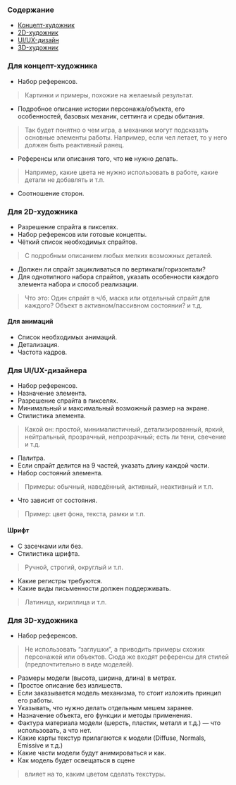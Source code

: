 ### Содержание
- [Концепт-художник](#для-концепт-художника)
- [2D-художник](#для-2d-художника)
- [UI/UX-дизайн](#для-ui-ux-дизайнера)
- [3D-художник](#для-3d-художника)

### Для концепт-художника

- Набор референсов.
> Картинки и примеры, похожие на желаемый результат.
- Подробное описание истории персонажа/объекта, его особенностей, базовых механик, сеттинга и среды обитания.
> Так будет понятно о чем игра, а механики могут подсказать основные элементы работы. Например, если чел летает, то у него должен быть реактивный ранец.
- Референсы или описания того, что **не** нужно делать.
> Например, какие цвета не нужно использовать в работе, какие детали не добавлять и т.п.
- Соотношение сторон.

### Для 2D-художника

- Разрешение спрайта в пикселях.
- Набор референсов или готовые концепты.
- Чёткий список необходимых спрайтов.
> С подробным описанием любых мелких возможных деталей.
- Должен ли спрайт зацикливаться по вертикали/горизонтали?
- Для однотипного набора спрайтов, указать особенности каждого элемента набора и способ реализации.
> Что это: Один спрайт в ч/б, маска или отдельный спрайт для каждого? Объект в активном/пассивном состоянии? и т.д.

#### Для анимаций

- Список необходимых анимаций.
- Детализация.
- Частота кадров.

### Для UI/UX-дизайнера

-	Набор референсов.
-	Назначение элемента.
- Разрешение спрайта в пикселях.
- Минимальный и максимальный возможный размер на экране.
- Стилистика элемента.
> Какой он: простой, минималистичный, детализированный, яркий, нейтральный, прозрачный, непрозрачный; есть ли тени, свечение и т.д.
- Палитра.
- Если спрайт делится на 9 частей, указать длину каждой части.
- Набор состояний элемента.
> Примеры: обычный, наведённый, активный, неактивный и т.п.
- Что зависит от состояния.
> Пример: цвет фона, текста, рамки и т.п.

#### Шрифт
- С засечками или без.
- Стилистика шрифта.
> Ручной, строгий, округлый и т.п.
- Какие регистры требуются.
- Какие виды письменности должен поддерживать.
> Латиница, кириллица и т.п.

### Для 3D-художника

- Набор референсов.
> Не использовать “заглушки”, а приводить примеры схожих персонажей или объектов.
> Сюда же входят референсы для стилей (предпочтительно в виде моделей).
- Размеры модели (высота, ширина, длина) в метрах.
- Простое описание без излишеств.
- Если заказывается модель механизма, то стоит изложить принцип его работы.
- Указывать, что нужно делать отдельным мешем заранее.
- Назначение объекта, его функции и методы применения.
- Фактура материала модели (шерсть, пластик, металл и т.д.) — что использовать, а что нет.
- Какие карты текстур прилагаются к модели (Diffuse, Normals, Emissive и т.д.)
- Какие части модели будут анимироваться и как.
- Как модель будет освещаться в сцене
> влияет на то, каким цветом сделать текстуры.

